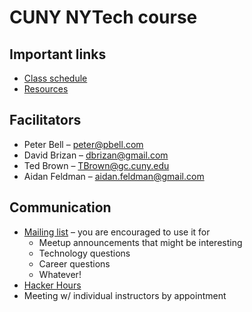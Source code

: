 # CUNY NYTech course

## Important links

* [Class schedule](schedule.md)
* [Resources](resources.md)

## Facilitators

* Peter Bell – peter@pbell.com
* David Brizan – dbrizan@gmail.com
* Ted Brown – TBrown@gc.cuny.edu
* Aidan Feldman – aidan.feldman@gmail.com

## Communication

* [Mailing list](https://groups.google.com/forum/#!forum/cuny-nytech-2014-2015) – you are encouraged to use it for
    * Meetup announcements that might be interesting
    * Technology questions
    * Career questions
    * Whatever!
* [Hacker Hours](http://hackerhours.org)
* Meeting w/ individual instructors by appointment
